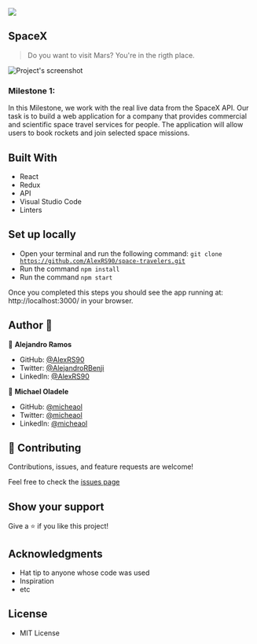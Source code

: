 ![](https://img.shields.io/badge/Microverse-blueviolet)

## SpaceX

> Do you want to visit Mars? You're in the rigth place.

![Project's screenshot](https://user-images.githubusercontent.com/88604987/146259073-a5319fd1-5547-497a-b281-6159b2e41cbc.png)

### Milestone 1:
In this Milestone, we work with the real live data from the SpaceX API. Our task is to build a web application for a company that provides commercial and scientific space travel services for people. The application will allow users to book rockets and join selected space missions.
 
 
## Built With

- React
- Redux
- API
- Visual Studio Code
- Linters

## Set up locally

- Open your terminal and run the following command: <code>git clone https://github.com/AlexRS90/space-travelers.git</code>
- Run the command <code>npm install</code>
- Run the command <code>npm start</code>

Once you completed this steps you should see the app running at: http://localhost:3000/ in your browser.

## Author 👤

👤 **Alejandro Ramos**

- GitHub: [@AlexRS90](https://github.com/AlexRS90)
- Twitter: [@AlejandroRBenji](https://twitter.com/AlejandroRBenji)
- LinkedIn: [@AlexRS90](https://www.linkedin.com/in/AlexRS90/)

👤 **Michael Oladele**

- GitHub: [@micheaol](https://github.com/micheaol)
- Twitter: [@micheaol](https://twitter.com/micheaol)
- LinkedIn: [@micheaol](https://www.linkedin.com/in/micheaol/)

## 🤝 Contributing

Contributions, issues, and feature requests are welcome!

Feel free to check the [issues page](https://github.com/AlexRS90/space-travelers/issues)

## Show your support

Give a ⭐️ if you like this project!

## Acknowledgments

- Hat tip to anyone whose code was used
- Inspiration
- etc

## License

- MIT License
